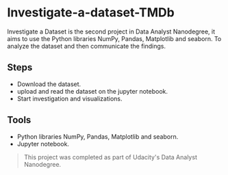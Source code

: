 # Investigate-a-dataset-TMDb

Investigate a Dataset is the second project in Data Analyst Nanodegree, it aims to  use the Python libraries NumPy, Pandas, Matplotlib and seaborn. To analyze the dataset and then communicate the findings.

## Steps 
* Download the dataset.
* upload and read the dataset on the jupyter notebook.
* Start investigation and visualizations.

## Tools 
* Python libraries NumPy, Pandas, Matplotlib and seaborn.
* Jupyter notebook.


> This project was completed as part of Udacity's Data Analyst Nanodegree.
